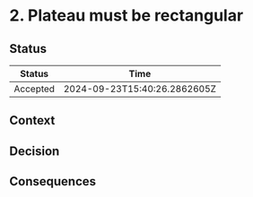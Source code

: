 # 2. Plateau must be rectangular

## Status

| Status   | Time                         |
| -------- | ---------------------------- |
| Accepted | 2024-09-23T15:40:26.2862605Z |

## Context

## Decision

## Consequences

